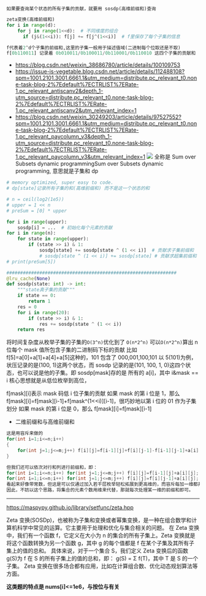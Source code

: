 `如果要查询某个状态的所有子集的贡献，就要用 sosdp(高维前缀和)查询`

```python
zeta变换(高维前缀和)
for i in range(d):
    for j in range(1<<d):  # 不同维度的组合
      if (j&(1<<i)): f[j] += f[j^(1<<i)]  # f里保存了每个子集的信息

f代表着2^d个子集的前缀和,这里的子集一般用于描述值域(二进制每个位取还是不取)
f[0b110011] 记录着 0b010011/0b100011/0b110001/0b110010 这四个子集的贡献和

```

- https://blog.csdn.net/weixin_38686780/article/details/100109753
- https://issue-is-vegetable.blog.csdn.net/article/details/112488108?spm=1001.2101.3001.6661.1&utm_medium=distribute.pc_relevant_t0.none-task-blog-2%7Edefault%7ECTRLIST%7ERate-1.pc_relevant_antiscanv2&depth_1-utm_source=distribute.pc_relevant_t0.none-task-blog-2%7Edefault%7ECTRLIST%7ERate-1.pc_relevant_antiscanv2&utm_relevant_index=1
- https://blog.csdn.net/weixin_30249203/article/details/97527552?spm=1001.2101.3001.6661.1&utm_medium=distribute.pc_relevant_t0.none-task-blog-2%7Edefault%7ECTRLIST%7ERate-1.pc_relevant_paycolumn_v3&depth_1-utm_source=distribute.pc_relevant_t0.none-task-blog-2%7Edefault%7ECTRLIST%7ERate-1.pc_relevant_paycolumn_v3&utm_relevant_index=1
  ![](image/note/1651762471154.png)
  全称是 Sum over Subsets dynamic programmingSum over Subsets dynamic programming, 意思就是子集和 dp

```py
# memory optimized, super easy to code.
# dp[state]记录所有子集的和(高维前缀和) 而不是这一个状态的和

# n = ceil(log2(1e5))
# upper = 1 << n
# preSum = [0] * upper

for i in range(upper):
    sosdp[i] = ...  # 初始化每个元素的贡献
for i in range(n):
    for state in range(upper):
        if (state >> i) & 1:
            sosdp[state] += sosdp[state ^ (1 << i)]  # 贡献求子集前缀和
            # sosdp[state ^ (1 << i)] += sosdp[state] # 贡献求超集前缀和
# print(preSum[5])

##############################################################
@lru_cache(None)
def sosdp(state: int) -> int:
    """state真子集的贡献"""
    if state == 0:
        return 1
    res = 0
    for i in range(20):
        if (state >> i) & 1:
            res += sosdp(state ^ (1 << i))
    return res
```

将时间复杂度从枚举子集的子集的`O(3^n)`优化到了 `O(n*2^n)`
可以`O(n*2^n)`算出 n 位每个 mask 值所包含子集的二进制码下标的贡献
比如 f[5]=a[0]+a[1]+a[4]+a[5]这种的，101 包含了 000,001,100,101
以 5(101)为例，状压记录的是(100, 1)这两个状态，而 sosdp 记录的是(101, 100, 1, 0)这四个状态，也可以说是他的子集。即 sosdp[mask]存的是 所有的 a[i]，其中 i&mask == i
核心思想就是从低位枚举到高位，

f[mask][i]表示 mask 码低 i 位子集的贡献
如果 mask 的第 i 位是 1，那么 f[mask][i]=f[mask][i-1]+f[mask^(1<<i)][i-1]，很巧妙地以第 i 位的 01 作为子集划分
如果 mask 的第 i 位是 0，那么 f[mask][i]=f[mask][i-1]

- 二维前缀和与高维前缀和

```C++
这是用容斥来做的
for(int i=1;i<=n;i++)
{
	for(int j=1;j<=m;j++) f[i][j]=f[i-1][j]+f[i][j-1]-f[i-1][j-1]+a[i][j];
}

但我们还可以依次对行和列进行前缀和，即：
for(int i=1;i<=n;i++) for(int j=1;j<=m;j++) f[i][j]=f[i-1][j]+a[i][j];
for(int i=1;i<=n;i++) for(int j=1;j<=m;j++) f[i][j]=f[i][j-1]+a[i][j];
看起来好像带常数，但这是可以仅通过加入若干层枚举轻松拓展到更高维的，而容斥每加一维都并不好推。
因此，不妨以这个思路，将集合的元素个数用维来代替，那就每次处理某一维的前缀和即可。
```

---

https://maspypy.github.io/library/setfunc/zeta.hpp

Zeta 变换(SOSDp)，也被称为子集和变换或者幂集变换，是一种在组合数学和计算机科学中常见的运算。它主要用于处理和优化与集合相关的问题。
在 Zeta 变换中，我们有一个函数 f，它定义在大小为 n 的集合的所有子集上。Zeta 变换就是将这个函数转换为另一个函数 g，其中 g 的每个值都是 f 在某个子集及其所有子集上的值的总和。
具体来说，对于一个集合 S，我们定义 Zeta 变换后的函数 g(S)为 f 在 S 的所有子集上的值的总和，即：
g(S) = Σ f(T)，其中 T 是 S 的一个子集。
Zeta 变换在很多场合都有应用，比如在计算组合数、优化动态规划算法等方面。

**这类题的特点是 nums[i]<=1e6，与按位与有关**
